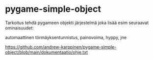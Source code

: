 # pygame-simple-object


Tarkoitus tehdä pygameen objekti järjestelmä joka lisää esim seuraavat ominaisuudet:

automaattinen törmäyksentunnistus,
painovoima,
hyppy,
jne


https://github.com/andrew-karppinen/pygame-simple-object/blob/main/dokumentaatio/ohje.txt
